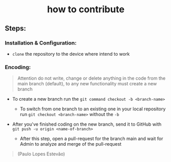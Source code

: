 <h1 align="center">how to contribute</h1>

## Steps:

### Installation & Configuration:

- `clone` the repository to the device where
intend to work


### Encoding:

> Attention do not write, change or delete anything in the
code from the main branch (default), to any
new functionality must create a new branch

- To create a new branch run the `git command
checkout -b <branch-name>`
    - To switch from one branch to an existing one
in your local repository run `git checkout
<branch-name>` without the `-b`

- After you've finished coding on the new branch,
send it to GitHub with `git push -u origin
<name-of-branch>`
    - After this step, open a pull-request for the
branch main and wait for Admin to analyze and merge
of the pull-request



>  (Paulo Lopes Estevão)